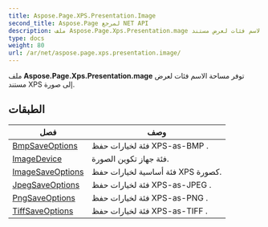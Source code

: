 ```yaml
---
title: Aspose.Page.XPS.Presentation.Image
second_title: Aspose.Page لمرجع NET API
description: ملف Aspose.Page.Xps.Presentation.mage توفر مساحة الاسم فئات لعرض مستند XPS إلى صورة.
type: docs
weight: 80
url: /ar/net/aspose.page.xps.presentation.image/
---
```

ملف **Aspose.Page.Xps.Presentation.mage** توفر مساحة الاسم فئات لعرض مستند XPS إلى صورة.

## الطبقات

| فصل | وصف |
| --- | --- |
| [BmpSaveOptions](./bmpsaveoptions/) | فئة لخيارات حفظ XPS-as-BMP . |
| [ImageDevice](./imagedevice/) | فئة جهاز تكوين الصورة. |
| [ImageSaveOptions](./imagesaveoptions/) | فئة أساسية لخيارات حفظ XPS كصورة. |
| [JpegSaveOptions](./jpegsaveoptions/) | فئة لخيارات حفظ XPS-as-JPEG . |
| [PngSaveOptions](./pngsaveoptions/) | فئة لخيارات حفظ XPS-as-PNG . |
| [TiffSaveOptions](./tiffsaveoptions/) | فئة لخيارات حفظ XPS-as-TIFF . |


